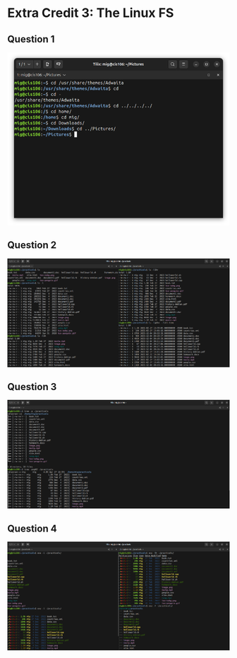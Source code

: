 # Extra Credit 3: The Linux FS

## Question 1
![Question1](extra3.prac1.png)

## Question 2
![Question2](extra3.prac2.png)

## Question 3
![Question3/part1](extra3.prac3.png)

## Question 4
![Question3/part21](extra3.prac4.png)
